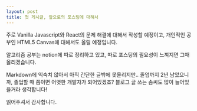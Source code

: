 ```yaml
---
layout: post
title: 첫 게시글, 앞으로의 포스팅에 대해서
---
```


주로 Vanilla Javascript와 React의 문제 해결에 대해서 작성할 예정이고,
개인적인 공부인 HTML5 Canvas에 대해서도 올릴 예정입니다.

알고리즘 공부는 notion에 따로 정리하고 있고, 따로 포스팅의 필요성이 느껴지면 그때 올리겠습니다.

Markdown에 익숙치 않아서 아직 간단한 글밖에 못올리지만..
졸업까지 2년 남았으니까, 졸업할 때 쯤이면 어엿한 개발자가 되어있겠죠?
블로그 글 쓰는 솜씨도 많이 늘어있을거라 생각합니다!

읽어주셔서 감사합니다.
